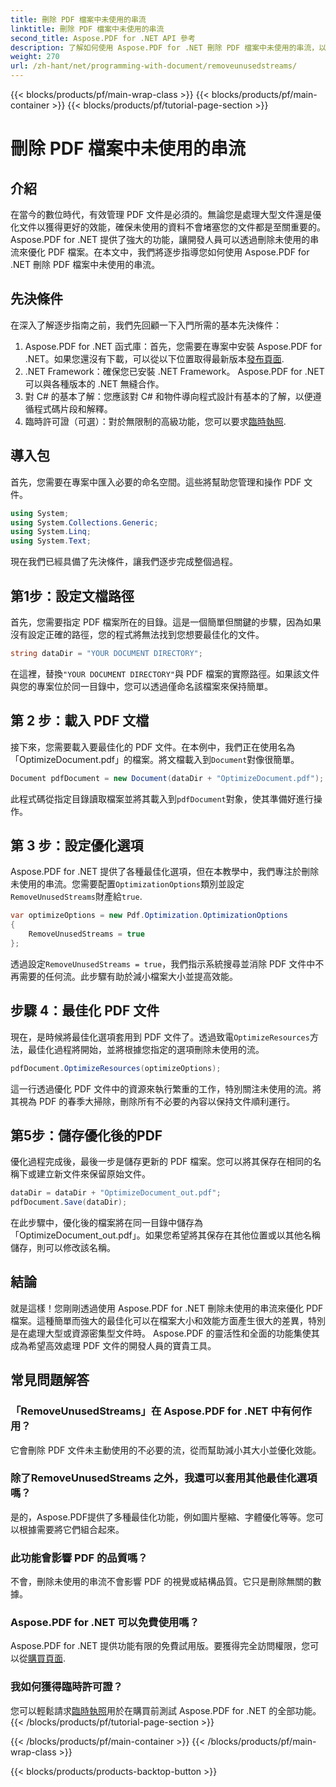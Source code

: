 ```yaml
---
title: 刪除 PDF 檔案中未使用的串流
linktitle: 刪除 PDF 檔案中未使用的串流
second_title: Aspose.PDF for .NET API 參考
description: 了解如何使用 Aspose.PDF for .NET 刪除 PDF 檔案中未使用的串流，以最佳化檔案大小和效能。
weight: 270
url: /zh-hant/net/programming-with-document/removeunusedstreams/
---
```


{{< blocks/products/pf/main-wrap-class >}}
{{< blocks/products/pf/main-container >}}
{{< blocks/products/pf/tutorial-page-section >}}

# 刪除 PDF 檔案中未使用的串流

## 介紹

在當今的數位時代，有效管理 PDF 文件是必須的。無論您是處理大型文件還是優化文件以獲得更好的效能，確保未使用的資料不會堵塞您的文件都是至關重要的。 Aspose.PDF for .NET 提供了強大的功能，讓開發人員可以透過刪除未使用的串流來優化 PDF 檔案。在本文中，我們將逐步指導您如何使用 Aspose.PDF for .NET 刪除 PDF 檔案中未使用的串流。

## 先決條件

在深入了解逐步指南之前，我們先回顧一下入門所需的基本先決條件：

1.  Aspose.PDF for .NET 函式庫：首先，您需要在專案中安裝 Aspose.PDF for .NET。如果您還沒有下載，可以從以下位置取得最新版本[發布頁面](https://releases.aspose.com/pdf/net/).
2. .NET Framework：確保您已安裝 .NET Framework。 Aspose.PDF for .NET 可以與各種版本的 .NET 無縫合作。
3. 對 C# 的基本了解：您應該對 C# 和物件導向程式設計有基本的了解，以便遵循程式碼片段和解釋。
4. 臨時許可證（可選）：對於無限制的高級功能，您可以要求[臨時執照](https://purchase.aspose.com/temporary-license/).


## 導入包

首先，您需要在專案中匯入必要的命名空間。這些將幫助您管理和操作 PDF 文件。

```csharp
using System;
using System.Collections.Generic;
using System.Linq;
using System.Text;
```

現在我們已經具備了先決條件，讓我們逐步完成整個過程。

## 第1步：設定文檔路徑

首先，您需要指定 PDF 檔案所在的目錄。這是一個簡單但關鍵的步驟，因為如果沒有設定正確的路徑，您的程式將無法找到您想要最佳化的文件。

```csharp
string dataDir = "YOUR DOCUMENT DIRECTORY";
```

在這裡，替換`"YOUR DOCUMENT DIRECTORY"`與 PDF 檔案的實際路徑。如果該文件與您的專案位於同一目錄中，您可以透過僅命名該檔案來保持簡單。

## 第 2 步：載入 PDF 文檔

接下來，您需要載入要最佳化的 PDF 文件。在本例中，我們正在使用名為「OptimizeDocument.pdf」的檔案。將文檔載入到`Document`對像很簡單。

```csharp
Document pdfDocument = new Document(dataDir + "OptimizeDocument.pdf");
```

此程式碼從指定目錄讀取檔案並將其載入到`pdfDocument`對象，使其準備好進行操作。

## 第 3 步：設定優化選項

 Aspose.PDF for .NET 提供了各種最佳化選項，但在本教學中，我們專注於刪除未使用的串流。您需要配置`OptimizationOptions`類別並設定`RemoveUnusedStreams`財產給`true`.

```csharp
var optimizeOptions = new Pdf.Optimization.OptimizationOptions
{
    RemoveUnusedStreams = true
};
```

透過設定`RemoveUnusedStreams = true`，我們指示系統搜尋並消除 PDF 文件中不再需要的任何流。此步驟有助於減小檔案大小並提高效能。

## 步驟 4：最佳化 PDF 文件

現在，是時候將最佳化選項套用到 PDF 文件了。透過致電`OptimizeResources`方法，最佳化過程將開始，並將根據您指定的選項刪除未使用的流。

```csharp
pdfDocument.OptimizeResources(optimizeOptions);
```

這一行透過優化 PDF 文件中的資源來執行繁重的工作，特別關注未使用的流。將其視為 PDF 的春季大掃除，刪除所有不必要的內容以保持文件順利運行。

## 第5步：儲存優化後的PDF

優化過程完成後，最後一步是儲存更新的 PDF 檔案。您可以將其保存在相同的名稱下或建立新文件來保留原始文件。

```csharp
dataDir = dataDir + "OptimizeDocument_out.pdf";
pdfDocument.Save(dataDir);
```

在此步驟中，優化後的檔案將在同一目錄中儲存為「OptimizeDocument_out.pdf」。如果您希望將其保存在其他位置或以其他名稱儲存，則可以修改該名稱。

## 結論

就是這樣！您剛剛透過使用 Aspose.PDF for .NET 刪除未使用的串流來優化 PDF 檔案。這種簡單而強大的最佳化可以在檔案大小和效能方面產生很大的差異，特別是在處理大型或資源密集型文件時。 Aspose.PDF 的靈活性和全面的功能集使其成為希望高效處理 PDF 文件的開發人員的寶貴工具。

## 常見問題解答

### 「RemoveUnusedStreams」在 Aspose.PDF for .NET 中有何作用？
它會刪除 PDF 文件未主動使用的不必要的流，從而幫助減小其大小並優化效能。

### 除了RemoveUnusedStreams 之外，我還可以套用其他最佳化選項嗎？
是的，Aspose.PDF提供了多種最佳化功能，例如圖片壓縮、字體優化等等。您可以根據需要將它們組合起來。

### 此功能會影響 PDF 的品質嗎？
不會，刪除未使用的串流不會影響 PDF 的視覺或結構品質。它只是刪除無關的數據。

### Aspose.PDF for .NET 可以免費使用嗎？
 Aspose.PDF for .NET 提供功能有限的免費試用版。要獲得完全訪問權限，您可以從[購買頁面](https://purchase.aspose.com/buy).

### 我如何獲得臨時許可證？
您可以輕鬆請求[臨時執照](https://purchase.aspose.com/temporary-license/)用於在購買前測試 Aspose.PDF for .NET 的全部功能。
{{< /blocks/products/pf/tutorial-page-section >}}

{{< /blocks/products/pf/main-container >}}
{{< /blocks/products/pf/main-wrap-class >}}

{{< blocks/products/products-backtop-button >}}
